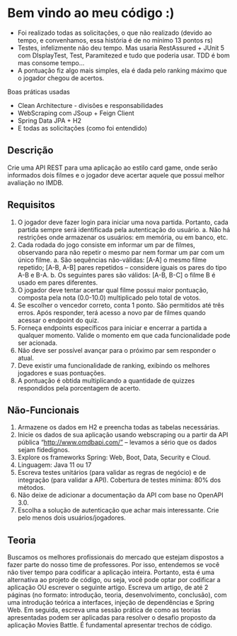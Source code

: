 # Bem vindo ao meu código :)

* Foi realizado todas as solicitações, o que não realizado (devido ao tempo, e convenhamos, essa história é de no mínimo 13 pontos rs)
* Testes, infelizmente não deu tempo. Mas usaria RestAssured + JUnit 5 com DIsplayTest, Test, Paramitezed e tudo que poderia usar. TDD é bom mas consome tempo...
* A pontuação fiz algo mais simples, ela é dada pelo ranking máximo que o jogador chegou de acertos.

Boas práticas usadas
* Clean Architecture - divisões e responsabilidades
* WebScraping com JSoup + Feign Client
* Spring Data JPA + H2
* E todas as solicitações (como foi entendido)


## Descrição
Crie uma API REST para uma aplicação ao estilo card game, onde serão informados dois
filmes e o jogador deve acertar aquele que possui melhor avaliação no IMDB.
## Requisitos
1. O jogador deve fazer login para iniciar uma nova partida. Portanto, cada partida sempre
   será identificada pela autenticação do usuário.
   a. Não há restrições onde armazenar os usuários: em memória, ou em banco, etc.
2. Cada rodada do jogo consiste em informar um par de filmes, observando para não repetir
   o mesmo par nem formar um par com um único filme.
   a. São sequências não-válidas: [A-A] o mesmo filme repetido; [A-B, A-B] pares
   repetidos – considere iguais os pares do tipo A-B e B-A.
   b. Os seguintes pares são válidos: [A-B, B-C] o filme B é usado em pares diferentes.
3. O jogador deve tentar acertar qual filme possui maior pontuação, composta pela nota
   (0.0-10.0) multiplicado pelo total de votos.
4. Se escolher o vencedor correto, conta 1 ponto. São permitidos até três erros. Após
   responder, terá acesso a novo par de filmes quando acessar o endpoint do quiz.
5. Forneça endpoints específicos para iniciar e encerrar a partida a qualquer momento.
   Valide o momento em que cada funcionalidade pode ser acionada.
6. Não deve ser possível avançar para o próximo par sem responder o atual.
7. Deve existir uma funcionalidade de ranking, exibindo os melhores jogadores e suas
   pontuações.
8. A pontuação é obtida multiplicando a quantidade de quizzes respondidos pela
   porcentagem de acerto.

## Não-Funcionais
1. Armazene os dados em H2 e preencha todas as tabelas necessárias.
2. Inicie os dados de sua aplicação usando webscraping ou a partir da API pública
   “http://www.omdbapi.com/” – levamos a sério que os dados sejam fidedignos.
3. Explore os frameworks Spring: Web, Boot, Data, Security e Cloud.
4. Linguagem: Java 11 ou 17
5. Escreva testes unitários (para validar as regras de negócio) e de integração (para
   validar a API). Cobertura de testes mínima: 80% dos métodos.
6. Não deixe de adicionar a documentação da API com base no OpenAPI 3.0.
7. Escolha a solução de autenticação que achar mais interessante. Crie pelo menos dois
   usuários/jogadores.

## Teoria
Buscamos os melhores profissionais do mercado que estejam dispostos a fazer parte do
nosso time de professores. Por isso, entendemos se você não tiver tempo para codificar a
aplicação inteira. Portanto, esta é uma alternativa ao projeto de código, ou seja, você pode
optar por codificar a aplicação OU escrever o seguinte artigo. Escreva um artigo, de até 2
páginas (no formato: introdução, teoria, desenvolvimento, conclusão), com uma introdução
teórica a interfaces, injeção de dependências e Spring Web. Em seguida, escreva uma sessão
prática de como as teorias apresentadas podem ser aplicadas para resolver o desafio
proposto da aplicação Movies Battle. É fundamental apresentar trechos de código.

